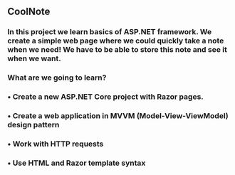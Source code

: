 ## CoolNote

### In this project we learn basics of ASP.NET framework. We create a simple web page where we could quickly take a note when we need! We have to be able to store this note and see it when we want.

### What are we going to learn?
### •	Create a new ASP.NET Core project with Razor pages.
### •	Create a web application in MVVM (Model-View-ViewModel) design pattern
### •	Work with HTTP requests
### •	Use HTML and Razor template syntax

